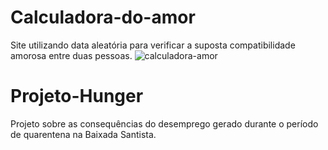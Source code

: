 # Calculadora-do-amor
Site utilizando data aleatória para verificar a suposta compatibilidade amorosa entre duas pessoas.
![calculadora-amor](https://user-images.githubusercontent.com/95770849/145326379-0d7c7c42-7d94-465b-b8a2-969af0dfc31a.png)


# Projeto-Hunger
Projeto sobre as consequências do desemprego gerado durante o período de quarentena na Baixada Santista.
